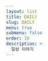 ```yaml
---
layout: list
title: DAILY
slug: DAILY
menu: true
submenu: false
order: 10
description: >
  일상 이야기
---
```

